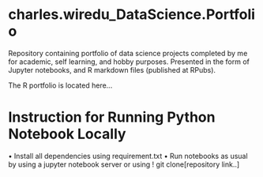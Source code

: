 # charles.wiredu_DataScience.Portfolio
Repository containing portfolio of data science projects completed by me for academic, self learning, and hobby purposes. Presented in the form of Jupyter notebooks, and R markdown files (published at RPubs).

The R portfolio is located here...

# Instruction for Running Python Notebook Locally
•	Install all dependencies using requirement.txt
• Run notebooks as usual by using a jupyter notebook server or using ! git clone[repository link..]

